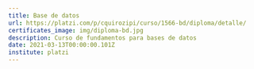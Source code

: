 ```yaml
---
title: Base de datos
url: https://platzi.com/p/cquirozipi/curso/1566-bd/diploma/detalle/
certificates_image: img/diploma-bd.jpg
description: Curso de fundamentos para bases de datos
date: 2021-03-13T00:00:00.101Z
institute: platzi
---
```

